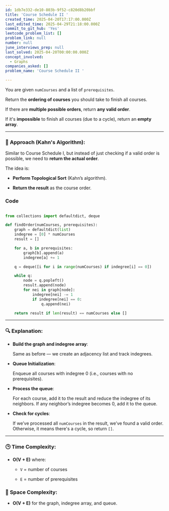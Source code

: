 ```yaml
---
id: 1db7e332-de10-803b-9f52-c820d8b20bbf
title: 'Course Schedule II '
created_time: 2025-04-20T17:17:00.000Z
last_edited_time: 2025-04-29T21:18:00.000Z
commit_to_git_hub: 'Yes'
leetcode_problem_list: []
problem_link: null
number: null
june_interviews_prep: null
last_solved: 2025-04-20T00:00:00.000Z
concept_involved:
  - Graphs
companies_asked: []
problem_name: 'Course Schedule II '

---
```


You are given `numCourses` and a list of `prerequisites`.

Return the **ordering of courses** you should take to finish all courses.

If there are **multiple possible orders**, return **any valid order**.

If it's **impossible** to finish all courses (due to a cycle), return an **empty array**.

***

### 🧠 **Approach (Kahn's Algorithm)**:

Similar to Course Schedule I, but instead of just checking if a valid order is possible, we need to **return the actual order**.

The idea is:

*   **Perform Topological Sort** (Kahn’s algorithm).

*   **Return the result** as the course order.

### **Code**

```python

from collections import defaultdict, deque

def findOrder(numCourses, prerequisites):
    graph = defaultdict(list)
    indegree = [0] * numCourses
    result = []

    for a, b in prerequisites:
        graph[b].append(a)
        indegree[a] += 1

    q = deque([i for i in range(numCourses) if indegree[i] == 0])

    while q:
        node = q.popleft()
        result.append(node)
        for nei in graph[node]:
            indegree[nei] -= 1
            if indegree[nei] == 0:
                q.append(nei)

    return result if len(result) == numCourses else []


```

***

### 🔍 Explanation:

*   **Build the graph and indegree array**:

    Same as before — we create an adjacency list and track indegrees.

*   **Queue Initialization**:

    Enqueue all courses with indegree 0 (i.e., courses with no prerequisites).

*   **Process the queue**:

    For each course, add it to the result and reduce the indegree of its neighbors. If any neighbor’s indegree becomes 0, add it to the queue.

*   **Check for cycles**:

    If we’ve processed all `numCourses` in the result, we’ve found a valid order. Otherwise, it means there's a cycle, so return `[]`.

***

### 🕒 **Time Complexity**:

*   **O(V + E)** where:

    *   `V` = number of courses

    *   `E` = number of prerequisites

### 💾 **Space Complexity**:

*   **O(V + E)** for the graph, indegree array, and queue.
